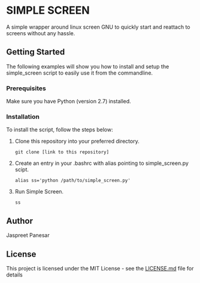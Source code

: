 # SIMPLE SCREEN

A simple wrapper around linux screen GNU to quickly start and reattach to screens without any hassle.

## Getting Started
The following examples will show you how to install and setup the simple_screen script to easily use it from the commandline.

### Prerequisites
Make sure you have Python (version 2.7) installed.


### Installation
To install the script, follow the steps below:  

1.  Clone this repository into your preferred directory.  
    ```
    git clone [link to this repository]
    ```

2.  Create an entry in your .bashrc with alias pointing to simple_screen.py scipt.  
    ```
    alias ss='python /path/to/simple_screen.py'
    ```

3.  Run Simple Screen.
    ```
    ss
    ```

## Author
Jaspreet Panesar 

## License
This project is licensed under the MIT License - see the [LICENSE.md](LICENSE.md) file for details
